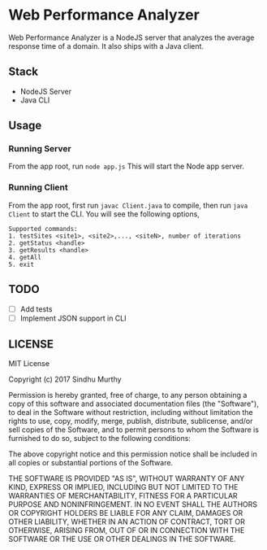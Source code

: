 # Web Performance Analyzer

Web Performance Analyzer is a NodeJS server that analyzes the average response time of a domain. It also ships with a Java client.

## Stack

- NodeJS Server
- Java CLI

## Usage

### Running Server

From the app root, run `node app.js`
This will start the Node app server.

### Running Client

From the app root, first run `javac Client.java` to compile, then run `java Client` to start the CLI.
You will see the following options,

```
Supported commands:
1. testSites <site1>, <site2>,..., <siteN>, number of iterations
2. getStatus <handle>
3. getResults <handle>
4. getAll
5. exit
```

## TODO

- [ ] Add tests
- [ ] Implement JSON support in CLI

## LICENSE

MIT License

Copyright (c) 2017 Sindhu Murthy

Permission is hereby granted, free of charge, to any person obtaining a copy
of this software and associated documentation files (the "Software"), to deal
in the Software without restriction, including without limitation the rights
to use, copy, modify, merge, publish, distribute, sublicense, and/or sell
copies of the Software, and to permit persons to whom the Software is
furnished to do so, subject to the following conditions:

The above copyright notice and this permission notice shall be included in all
copies or substantial portions of the Software.

THE SOFTWARE IS PROVIDED "AS IS", WITHOUT WARRANTY OF ANY KIND, EXPRESS OR
IMPLIED, INCLUDING BUT NOT LIMITED TO THE WARRANTIES OF MERCHANTABILITY,
FITNESS FOR A PARTICULAR PURPOSE AND NONINFRINGEMENT. IN NO EVENT SHALL THE
AUTHORS OR COPYRIGHT HOLDERS BE LIABLE FOR ANY CLAIM, DAMAGES OR OTHER
LIABILITY, WHETHER IN AN ACTION OF CONTRACT, TORT OR OTHERWISE, ARISING FROM,
OUT OF OR IN CONNECTION WITH THE SOFTWARE OR THE USE OR OTHER DEALINGS IN THE
SOFTWARE.
